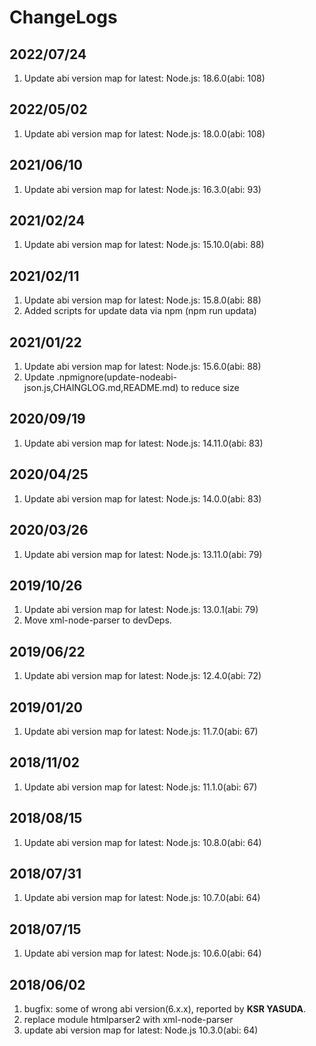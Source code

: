 # ChangeLogs

## 2022/07/24

1. Update abi version map for latest: Node.js: 18.6.0(abi: 108)

## 2022/05/02

1. Update abi version map for latest: Node.js: 18.0.0(abi: 108)

## 2021/06/10

1. Update abi version map for latest: Node.js: 16.3.0(abi: 93)

## 2021/02/24

1. Update abi version map for latest: Node.js: 15.10.0(abi: 88)

## 2021/02/11

1. Update abi version map for latest: Node.js: 15.8.0(abi: 88)
2. Added scripts for update data via npm (npm run updata)

## 2021/01/22

1. Update abi version map for latest: Node.js: 15.6.0(abi: 88)
2. Update .npmignore(update-nodeabi-json.js,CHAINGLOG.md,README.md) to reduce size

## 2020/09/19

1. Update abi version map for latest: Node.js: 14.11.0(abi: 83)

## 2020/04/25

1. Update abi version map for latest: Node.js: 14.0.0(abi: 83)

## 2020/03/26

1. Update abi version map for latest: Node.js: 13.11.0(abi: 79)

## 2019/10/26

1. Update abi version map for latest: Node.js: 13.0.1(abi: 79)
2. Move xml-node-parser to devDeps.

## 2019/06/22

1. Update abi version map for latest: Node.js: 12.4.0(abi: 72)

## 2019/01/20

1. Update abi version map for latest: Node.js: 11.7.0(abi: 67)

## 2018/11/02

1. Update abi version map for latest: Node.js: 11.1.0(abi: 67)

## 2018/08/15

1. Update abi version map for latest: Node.js: 10.8.0(abi: 64)

## 2018/07/31

1. Update abi version map for latest: Node.js: 10.7.0(abi: 64)

## 2018/07/15

1. Update abi version map for latest: Node.js: 10.6.0(abi: 64)

## 2018/06/02
 
1. bugfix: some of wrong abi version(6.x.x), reported by 
**KSR YASUDA**.
2. replace module htmlparser2 with xml-node-parser
3. update abi version map for latest: Node.js 10.3.0(abi: 64)
